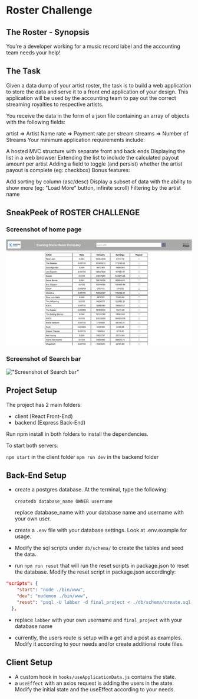 # Roster Challenge

## The Roster - Synopsis
You're a developer working for a music record label and the accounting team needs your help!

## The Task
Given a data dump of your artist roster, the task is to build a web application to store the data and serve it to a front end application of your design. This application will be used by the accounting team to pay out the correct streaming royalties to respective artists.

You receive the data in the form of a json file containing an array of objects with the following fields:

artist => Artist Name
rate => Payment rate per stream
streams => Number of Streams
Your minimum application requirements include:

A hosted MVC structure with separate front and back ends
Displaying the list in a web browser
Extending the list to include the calculated payout amount per artist
Adding a field to toggle (and persist) whether the artist payout is complete (eg: checkbox)
Bonus features:

Add sorting by column (asc/desc)
Display a subset of data with the ability to show more (eg: "Load More" button, infinite scroll)
Filtering by the artist name


## SneakPeek of ROSTER CHALLENGE

### Screenshot of home page
!["Screenshot of Register"](https://github.com/NupurPrakash/roster-challenge/blob/master/docs/Home%20Page.png?raw=true)

### Screenshot of Search bar
!["Screenshot of Search bar"]()


## Project Setup

The project has 2 main folders:

 - client (React Front-End)
 - backend (Express Back-End)

 Run npm install in both folders to install the dependencies.

 To start both servers:

 `npm start` in the client folder
 `npm run dev` in the backend folder

 ## Back-End Setup

- create a postgres database. At the terminal, type the following:

  `createdb database_name OWNER username`

  replace database_name with your database name and username with your own user.

- create a `.env` file with your database settings. Look at .env.example for usage.


- Modify the sql scripts under `db/schema/` to create the tables and seed the data.

- run `npm run reset` that will run the reset scripts in package.json to reset the database. Modify the reset script in package.json accordingly:

```json
"scripts": {
    "start": "node ./bin/www",
    "dev": "nodemon ./bin/www",
    "reset": "psql -U labber -d final_project < ./db/schema/create.sql && psql -U labber -d final_project < ./db/schema/seed.sql"
  },
```
- replace `labber` with your own username and `final_project` with your database name

- currently, the users route is setup with a get and a post as examples. Modify it according to your needs and/or create additional route files.

## Client Setup

- A custom hook in `hooks/useApplicationData.js` contains the state.
- a `useEffect` with an axios request is adding the users in the state. Modify the initial state and the useEffect according to your needs. 


